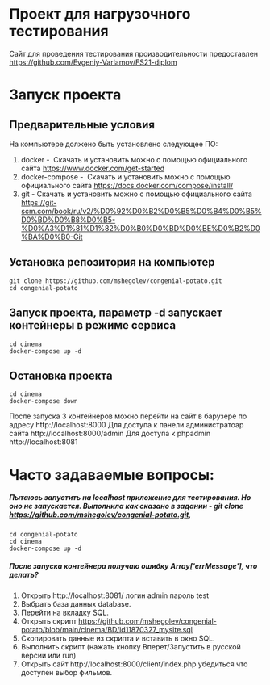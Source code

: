 # Проект для нагрузочного тестирования
Сайт для проведения тестирования производительности предоставлен https://github.com/Evgeniy-Varlamov/FS21-diplom

# Запуск проекта
## Предварительные условия
На компьютере должено быть установлено следующее ПО:
1. docker -  Скачать и установить можно с помощью официального сайта https://www.docker.com/get-started
2. docker-compose -  Скачать и установить можно с помощью официального сайта https://docs.docker.com/compose/install/
3. git - Скачать и установить можно с помощью официального сайта https://git-scm.com/book/ru/v2/%D0%92%D0%B2%D0%B5%D0%B4%D0%B5%D0%BD%D0%B8%D0%B5-%D0%A3%D1%81%D1%82%D0%B0%D0%BD%D0%BE%D0%B2%D0%BA%D0%B0-Git

## Установка репозитория на компьютер
    git clone https://github.com/mshegolev/congenial-potato.git
    cd congenial-potato
## Запуск проекта, параметр -d запускает контейнеры в режиме сервиса 
    cd cinema
    docker-compose up -d
## Остановка проекта
    cd cinema
    docker-compose down

После запуска 3 контейнеров можно перейти на сайт в барузере по адресу http://localhost:8000
Для доступа к панели администратоар сайта http://localhost:8000/admin
Для доступа к phpadmin http://localhost:8081

# Часто задаваемые вопросы:
##### Пытаюсь запустить на localhost приложение для тестирования. Но оно не запускается. Выполнила как сказано в задании - git clone https://github.com/mshegolev/congenial-potato.git,
````
cd congenial-potato
cd cinema
docker-compose up -d
````
##### После запуска контейнера получаю ошибку Array['errMessage'], что делать?
1. Открыть http://localhost:8081/ логин admin пароль test
2. Выбрать база данных database.
2. Перейти на вкладку SQL.
2. Открыть скрипт https://github.com/mshegolev/congenial-potato/blob/main/cinema/BD/id11870327_mysite.sql
3. Скопировать данные из скрипта и вставить в окно SQL.
4. Выполнить скрипт (нажать кнопку Вперет/Запустить в русской версии или run)
5. Открыть сайт http://localhost:8000/client/index.php убедиться что доступен выбор фильмов.



